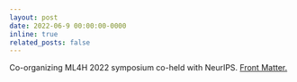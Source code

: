```yaml
---
layout: post
date: 2022-06-9 00:00:00-0000
inline: true
related_posts: false
---
```


Co-organizing ML4H 2022 symposium co-held with NeurIPS. <a href ="https://proceedings.mlr.press/v193/parziale22a/parziale22a.pdf"> Front Matter.</a>